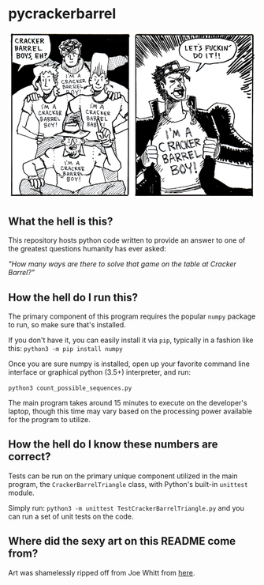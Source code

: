 # pycrackerbarrel

![cracker barrel boys](https://github.com/deloachcd/pycrackerbarrel/blob/master/images/cracker_barrel_boys.png?raw=tru://raw.githubusercontent.com/deloachcd/pycrackerbarrel/master/images/cracker_barrel_boys.png)

## What the hell is this?
This repository hosts python code written to provide an answer
to one of the greatest questions humanity has ever asked:

*"How many ways are there to solve that game on the table at Cracker Barrel?"*

## How the hell do I run this?
The primary component of this program requires the popular `numpy` package to
run, so make sure that's installed.

If you don't have it, you can easily install it via `pip`,
typically in a fashion like this:
`python3 -m pip install numpy`

Once you are sure numpy is installed, open up your favorite command line
interface or graphical python (3.5+) interpreter, and run:

`python3 count_possible_sequences.py`

The main program takes around 15 minutes to execute on the developer's laptop,
though this time may vary based on the processing power available for the
program to utilize.

## How the hell do I know these numbers are correct?
Tests can be run on the primary unique component utilized in the main program,
the `CrackerBarrelTriangle` class, with Python's built-in `unittest` module.

Simply run:
`python3 -m unittest TestCrackerBarrelTriangle.py`
and you can run a set of unit tests on the code.

## Where did the sexy art on this README come from?
Art was shamelessly ripped off from Joe Whitt from
[here](http://obligatorymorningfart.tumblr.com/image/144269156464).
